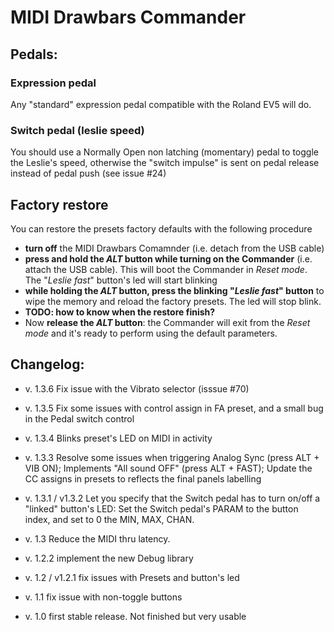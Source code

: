 # MIDI Drawbars Commander

## Pedals:
### Expression pedal
Any "standard" expression pedal compatible with the Roland EV5 will do.

### Switch pedal (leslie speed)
You should use a Normally Open non latching (momentary) pedal to toggle the Leslie's speed, otherwise the "switch impulse" is sent on pedal release instead of pedal push (see issue #24)

## Factory restore
You can restore the presets factory defaults with the following procedure
- **turn off** the MIDI Drawbars Comamnder (i.e. detach from the USB cable)
- **press and hold the *ALT* button while turning on the Commander** (i.e. attach the USB cable). This will boot the Commander in *Reset mode*. The "*Leslie fast*" button's led will start blinking
- **while holding the *ALT* button, press the blinking "*Leslie fast*" button** to wipe the memory and reload the factory presets. The led will stop blink.
- **TODO: how to know when the restore finish?**
- Now **release the *ALT* button**: the Commander will exit from the *Reset mode* and it's ready to perform using the default parameters.

## Changelog:
- v. 1.3.6 Fix issue with the Vibrato selector (isssue #70)

- v. 1.3.5 Fix some issues with control assign in FA preset, and a small bug in the Pedal switch control

- v. 1.3.4 Blinks preset's LED on MIDI in activity

- v. 1.3.3 Resolve some issues when triggering Analog Sync (press ALT + VIB ON); Implements "All sound OFF" (press ALT + FAST); Update the CC assigns in presets to reflects the final panels labelling

- v. 1.3.1 / v1.3.2 Let you specify that the Switch pedal has to turn on/off a "linked" button's LED: Set the Switch pedal's PARAM to the button index, and set to 0 the MIN, MAX, CHAN.

- v. 1.3 Reduce the MIDI thru latency.

- v. 1.2.2 implement the new Debug library

- v. 1.2 / v1.2.1 fix issues with Presets and button's led

- v. 1.1 fix issue with non-toggle buttons

- v. 1.0 first stable release. Not finished but very usable

